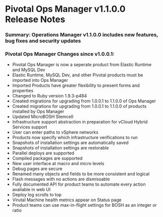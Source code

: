 # Pivotal Ops Manager v1.1.0.0 Release Notes

### Summary: Operations Manager v1.1.0.0 includes new features, bug fixes and security updates

### Pivotal Ops Manager Changes since v1.0.0.1:

- Pivotal Ops Manager is now a seperate product from Elastic Runtime and MySQL Dev
- Elastic Runtime, MySQL Dev, and other Pivotal products must be imported into Ops Manager
- Imported Products have greater flexibility to present forms and properties
- Changed to Ruby version 1.9.3-p484 
- Created migrations for upgrading from 1.0.0.1 to 1.1.0.0 of Ops Manager
- Created migrations for upgrading from 1.0.0.1 to 1.1.0.0 of products installed by Ops Manager
- Updated MicroBOSH Stemcell
- Infrastructure support abstraction in preparation for vCloud Hybrid Services support
- User can enter paths to vSphere networks
- Products now specify which infrastructure verifications to run
- Snapshots of installation settings are automatically saved
- Snapshots of installation settings are restorable
- Parallel deploys are supported
- Compiled packages are supported
- New user interface at macro and micro levels
- Debug pages are secure
- Renamed many objects and fields to be more consistent and logical
- Flash messages with no actions are dismissable
- Fully documented API for product teams to automate every action available in web UI
- Deploy log scrolls to top
- Virutal Machine health metrics appear on Status page
- Product teams can use max-in-flight settings for BOSH as an integer or ratio
